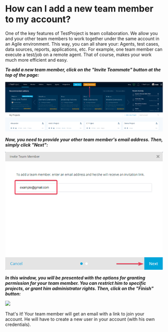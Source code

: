 # How can I add a new team member to my account?

One of the key features of TestProject is team collaboration. We allow you and your other team members to work together under the same account in an Agile environment. This way, you can all share your: Agents, test cases, data sources, reports, applications, etc. For example, one team member can execute a test/job on a remote agent. That of course, makes your work much more efficient and easy.

_**To add a new team member, click on the "Invite Teammate" button at the top of the page:**_

![](<../../.gitbook/assets/image (472).png>)

_**Now, you need to provide your other team member's email address. Then, simply click "Next":**_

![](<../../.gitbook/assets/image (509).png>)

_**In this window, you will be presented with the options for granting permission for your team member. You can restrict him to specific projects, or grant him administrator rights. Then, click on the "Finish" button:**_

![](https://downloads.intercomcdn.com/i/o/170646184/1e5c0adb1cec485c3ad3fe77/chrome\_CwfXZ2xWAd.png)

That's it! Your team member will get an email with a link to join your account. He will have to create a new user in your account (with his own credentials).
